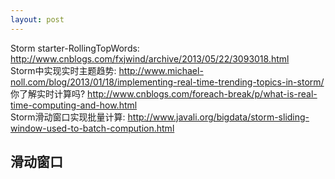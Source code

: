 ```yaml
---
layout: post
---
```


Storm starter-RollingTopWords: <http://www.cnblogs.com/fxjwind/archive/2013/05/22/3093018.html>  
Storm中实现实时主题趋势: <http://www.michael-noll.com/blog/2013/01/18/implementing-real-time-trending-topics-in-storm/>  
你了解实时计算吗? <http://www.cnblogs.com/foreach-break/p/what-is-real-time-computing-and-how.html>  
Storm滑动窗口实现批量计算: <http://www.javali.org/bigdata/storm-sliding-window-used-to-batch-compution.html>  

## 滑动窗口

